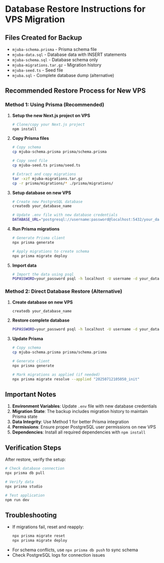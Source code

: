 # Database Restore Instructions for VPS Migration

## Files Created for Backup
- `mjuba-schema.prisma` - Prisma schema file
- `mjuba-data.sql` - Database data with INSERT statements
- `mjuba-schema.sql` - Database schema only
- `mjuba-migrations.tar.gz` - Migration history
- `mjuba-seed.ts` - Seed file
- `mjuba.sql` - Complete database dump (alternative)

## Recommended Restore Process for New VPS

### Method 1: Using Prisma (Recommended)

1. **Setup the new Next.js project on VPS**
   ```bash
   # Clone/copy your Next.js project
   npm install
   ```

2. **Copy Prisma files**
   ```bash
   # Copy schema
   cp mjuba-schema.prisma prisma/schema.prisma
   
   # Copy seed file
   cp mjuba-seed.ts prisma/seed.ts
   
   # Extract and copy migrations
   tar -xzf mjuba-migrations.tar.gz
   cp -r prisma/migrations/* ./prisma/migrations/
   ```

3. **Setup database on new VPS**
   ```bash
   # Create new PostgreSQL database
   createdb your_database_name
   
   # Update .env file with new database credentials
   DATABASE_URL="postgresql://username:password@localhost:5432/your_database_name?schema=public"
   ```

4. **Run Prisma migrations**
   ```bash
   # Generate Prisma client
   npx prisma generate
   
   # Apply migrations to create schema
   npx prisma migrate deploy
   ```

5. **Import data**
   ```bash
   # Import the data using psql
   PGPASSWORD=your_password psql -h localhost -U username -d your_database_name -f mjuba-data.sql
   ```

### Method 2: Direct Database Restore (Alternative)

1. **Create database on new VPS**
   ```bash
   createdb your_database_name
   ```

2. **Restore complete database**
   ```bash
   PGPASSWORD=your_password psql -h localhost -U username -d your_database_name -f mjuba.sql
   ```

3. **Update Prisma**
   ```bash
   # Copy schema
   cp mjuba-schema.prisma prisma/schema.prisma
   
   # Generate client
   npx prisma generate
   
   # Mark migrations as applied (if needed)
   npx prisma migrate resolve --applied "20250712105050_init"
   ```

## Important Notes

1. **Environment Variables**: Update `.env` file with new database credentials
2. **Migration State**: The backup includes migration history to maintain Prisma state
3. **Data Integrity**: Use Method 1 for better Prisma integration
4. **Permissions**: Ensure proper PostgreSQL user permissions on new VPS
5. **Dependencies**: Install all required dependencies with `npm install`

## Verification Steps

After restore, verify the setup:
```bash
# Check database connection
npx prisma db pull

# Verify data
npx prisma studio

# Test application
npm run dev
```

## Troubleshooting

- If migrations fail, reset and reapply:
  ```bash
  npx prisma migrate reset
  npx prisma migrate deploy
  ```
- For schema conflicts, use `npx prisma db push` to sync schema
- Check PostgreSQL logs for connection issues